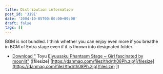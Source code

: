 ```yaml
---
title: Distribution information
post_id: '3191'
date: '2004-10-05T00:00:00+09:00'
draft: false
tags: []
---
```


BGM is not bundled. I think whether you can enjoy even more if you breathe in BGM of Extra stage even if it is thrown into designated folder.

*   [Download "](/filez/thd/th08Ph.zip) Toyu [Eiyuusaku Phantasm Stage ~ Girl fascinated by moonlit"](/filez/thd/th08Ph.zip) (\[filesize\] [https://danmaq.com/filez/thd/th08Ph.zip\[/filesize](https://danmaq.com/filez/thd/th08Ph.zip[/filesize) \])
